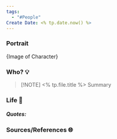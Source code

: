 ```yaml
---
tags:
  - "#People"
Create Date: <% tp.date.now() %>
---
```

### Portrait
{Image of Character}

### Who? 💡

> [!NOTE] <% tp.file.title %>
> Summary

### Life 📖

##### Quotes:

### Sources/References 🌐 
